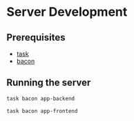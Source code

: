 # Server Development

## Prerequisites

- [task](https://taskfile.dev)
- [bacon](https://github.com/Canop/bacon)

## Running the server

```bash
task bacon app-backend
```

```bash
task bacon app-frontend
```
